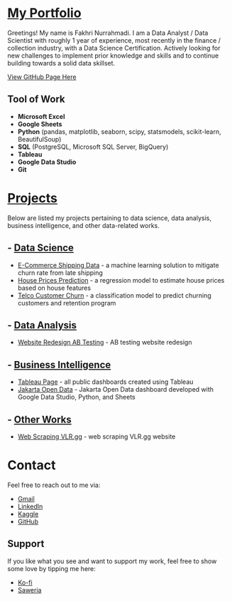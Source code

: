 # [My Portfolio](https://fnurrahmadi.github.io/data-portfolio/)

Greetings! My name is Fakhri Nurrahmadi.
I am a Data Analyst / Data Scientist with roughly 1 year of experience, most recently in the finance /
collection industry, with a Data Science Certification. Actively looking for new challenges to implement prior
knowledge and skills and to continue building towards a solid data skillset.

[View GitHub Page Here](https://fnurrahmadi.github.io/data-portfolio/)

## Tool of Work
- **Microsoft Excel**
- **Google Sheets**
- **Python** (pandas, matplotlib, seaborn, scipy, statsmodels, scikit-learn, BeautifulSoup)
- **SQL** (PostgreSQL, Microsoft SQL Server, BigQuery)
- **Tableau**
- **Google Data Studio**
- **Git**

# [Projects](https://github.com/fnurrahmadi/data-portfolio)
Below are listed my projects pertaining to data science, data analysis, business intelligence, and other data-related works.

## - [Data Science](https://github.com/fnurrahmadi/data-portfolio/tree/main/Data%20Science)
- [E-Commerce Shipping Data](https://github.com/fnurrahmadi/data-portfolio/tree/main/Data%20Science/E-Commerce%20Shipping%20Data) - a machine learning solution to mitigate churn rate from late shipping
- [House Prices Prediction](https://github.com/fnurrahmadi/data-portfolio/tree/main/Data%20Science/House%20Prices%20Prediction) - a regression model to estimate house prices based on house features
- [Telco Customer Churn](https://github.com/fnurrahmadi/data-portfolio/tree/main/Data%20Science/Telco%20Customer%20Churn) - a classification model to predict churning customers and retention program

## - [Data Analysis](https://github.com/fnurrahmadi/data-portfolio/tree/main/Data%20Analysis)
- [Website Redesign AB Testing](https://github.com/fnurrahmadi/data-portfolio/tree/main/Data%20Analysis/Website%20Redesign%20AB%20Testing) - AB testing website redesign

## - [Business Intelligence](https://github.com/fnurrahmadi/data-portfolio/tree/main/Business%20Intelligence)
- [Tableau Page](https://public.tableau.com/app/profile/fakhri.nurrahmadi) - all public dashboards created using Tableau
- [Jakarta Open Data](https://datastudio.google.com/reporting/18b51ab4-5b0f-4f1b-a0ef-587bd8203399/page/huv4C) - Jakarta Open Data dashboard developed with Google Data Studio, Python, and Sheets

## - [Other Works](https://github.com/fnurrahmadi/data-portfolio/tree/main/Other%20Projects)
- [Web Scraping VLR.gg](https://github.com/fnurrahmadi/data-portfolio/tree/main/Other%20Projects/Web%20Scraping/vlrgg%20Unofficial%20REST%20API%20-%20updated) - web scraping VLR.gg website

# Contact
Feel free to reach out to me via:
- [Gmail](mailto:fnurrahmadi@gmail.com)
- [LinkedIn](https://www.linkedin.com/in/fnurrahmadi/)
- [Kaggle](https://www.kaggle.com/hidious)
- [GitHub](https://github.com/fnurrahmadi)

## Support
If you like what you see and want to support my work, feel free to show some love by tipping me here:
- [Ko-fi](https://ko-fi.com/fnurrahmadi)
- [Saweria](https://saweria.co/hidious)